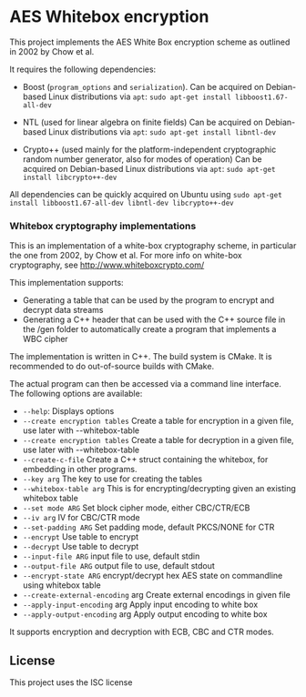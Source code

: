 # AES Whitebox encryption

This project implements the AES White Box encryption scheme as
outlined in 2002 by Chow et al.

It requires the following dependencies:

* Boost (`program_options` and `serialization`). 
  Can be acquired on Debian-based Linux distributions via `apt`:
  `sudo apt-get install libboost1.67-all-dev`

* NTL (used for linear algebra on finite fields)
  Can be acquired on Debian-based Linux distributions via `apt`:
  `sudo apt-get install libntl-dev`

* Crypto++ (used mainly for the platform-independent cryptographic random number
  generator, also for modes of operation)
  Can be acquired on Debian-based Linux distributions via `apt`:
  `sudo apt-get install libcrypto++-dev`

All dependencies can be quickly acquired on Ubuntu using
`sudo apt-get install libboost1.67-all-dev libntl-dev libcrypto++-dev`

### Whitebox cryptography implementations

This is an implementation of a white-box cryptography scheme, in particular the
one from 2002, by Chow et al. For more info on white-box cryptography, see http://www.whiteboxcrypto.com/

This implementation supports:
* Generating a table that can be used by the program to encrypt and decrypt data streams
* Generating a C++ header that can be used with the C++ source file in the /gen
folder to automatically create a program that implements a WBC cipher


The implementation is written in C++.
The build system is CMake. It is recommended to do out-of-source
builds with CMake.

The actual program can then be accessed via a command line interface.
The following options are available:

* `--help`: Displays options
* `--create encryption tables` Create a table for encryption
  in a given file, use later with --whitebox-table
* `--create encryption tables` Create a table for decryption
  in a given file, use later with --whitebox-table
* `--create-c-file` Create a C++ struct containing the whitebox,
  for embedding in other programs.
* `--key arg` The key to use for creating the tables
* `--whitebox-table arg` This is for encrypting/decrypting
  given an existing whitebox table
* `--set mode ARG` Set block cipher mode, either CBC/CTR/ECB
* `--iv arg` IV for CBC/CTR mode
* `--set-padding ARG` Set padding mode, default PKCS/NONE for CTR
* `--encrypt` Use table to encrypt
* `--decrypt` Use table to decrypt
* `--input-file ARG` input file to use, default stdin
* `--output-file ARG` output file to use, default stdout
* `--encrypt-state ARG` encrypt/decrypt hex AES state on commandline using whitebox table
* `--create-external-encoding` arg Create external encodings in given file
* `--apply-input-encoding` arg Apply input encoding to white box
* `--apply-output-encoding` arg Apply output encoding to white box


It supports encryption and decryption with ECB, CBC and CTR modes.

## License

This project uses the ISC license
